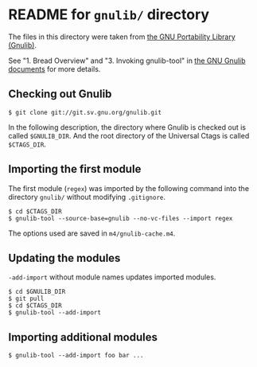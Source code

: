 # README for `gnulib/` directory

The files in this directory were taken from [the GNU Portability Library
(Gnulib)](https://www.gnu.org/software/gnulib/).

See "1. Bread Overview" and "3. Invoking gnulib-tool" in [the GNU Gnulib
documents](https://www.gnu.org/software/gnulib/manual/gnulib.html) for more details.

## Checking out Gnulib

```
$ git clone git://git.sv.gnu.org/gnulib.git
```

In the following description, the directory where Gnulib is checked out is
called `$GNULIB_DIR`. And the root directory of the Universal Ctags is called
`$CTAGS_DIR`.

## Importing the first module

The first module (`regex`) was imported by the following command into the
directory `gnulib/` without modifying `.gitignore`.

```
$ cd $CTAGS_DIR
$ gnulib-tool --source-base=gnulib --no-vc-files --import regex
```

The options used are saved in `m4/gnulib-cache.m4`.

## Updating the modules

`-add-import` without module names updates imported modules.

```
$ cd $GNULIB_DIR
$ git pull
$ cd $CTAGS_DIR
$ gnulib-tool --add-import
```

## Importing additional modules

```
$ gnulib-tool --add-import foo bar ...
```
